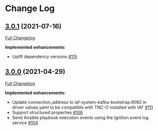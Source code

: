 # Change Log

## [3.0.1](https://github.com/IBM/ansible-lifecycle-driver/tree/3.0.1) (2021-07-16)
[Full Changelog](https://github.com/IBM/ansible-lifecycle-driver/compare/3.0.0...3.0.1)

**Implemented enhancements:**
- Uplift dependency versions [\#115](https://github.com/IBM/ansible-lifecycle-driver/issues/115)

## [3.0.0](https://github.com/IBM/ansible-lifecycle-driver/tree/3.0.0) (2021-04-29)
[Full Changelog](https://github.com/IBM/ansible-lifecycle-driver/compare/2.1.0...3.0.0)

**Implemented enhancements:**
- Update connection_address to iaf-system-kafka-bootstrap:9092 in driver values.yaml to be compatible with TNC-O installed with IAF [\#111](https://github.com/IBM/ansible-lifecycle-driver/issues/76)
- Support structured properties [\#108](https://github.com/IBM/ansible-lifecycle-driver/issues/108)
- Send Ansible playbook execution events using the Ignition event log service [\#104](https://github.com/IBM/ansible-lifecycle-driver/issues/104)
